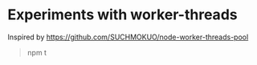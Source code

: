 # Experiments with worker-threads

Inspired by https://github.com/SUCHMOKUO/node-worker-threads-pool

> npm t
